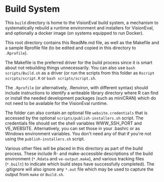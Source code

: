 # Build System

This `build` directory is home to the VisionEval build system, a mechanism to
systematically rebuild a runtime environment and installers for VisionEval, and
optionally a docker image (on systems equipped to run Docker).

This root directory contains this ReadMe.md file, as well as the Makefile and a
sample Rprofile file (to be edited and copied in this directory to `.Rprofile`).

The Makefile is the preferred driver for the build process since it is smart about
not rebuilding things unnecessarily.  You can also use `bash scripts/Build.sh` as a
driver (or run the scripts from this folder as `Rscript scripts/script.R` or `bash
scripts/script.sh`.

The `.Rprofile` (or alternatively, .Renviron, with different syntax) should include
instructions to identify a writeable library directory where R can find or install
the needed development packages (such as miniCRAN) which do not need to be available
for the VisionEval runtime.

The folder can also contain an optional file `website.credentials` that is accessed
by the optional `scripts/publish-installers.sh` script.  The credentials file should
set the shell variables WWW_SSH_PORT and VE_WEBSITE.  Alternatively, you can set
those in your .bashrc or as Windows environment variables.  You don't need any of
that if you're not using the `publish-installers.sh` script.

Various other files will be placed in this directory as part of the build process.
These include R- and make-accessible descriptions of the build environment (`*.Rdata`
and `ve-output.make`), and various tracking files (`*.built`) to indicate which build
steps have successfully completed).  The .gitignore will also ignore any `*.out` file
which may be used to capture the output from `make` or `Build.sh`.
